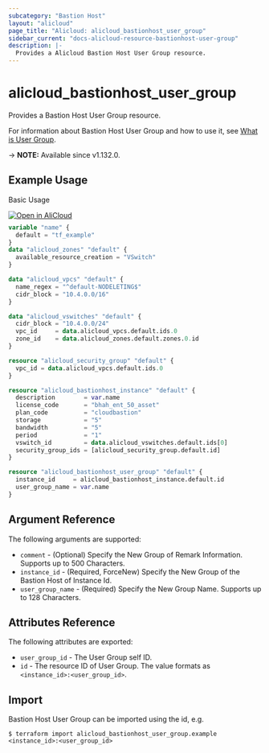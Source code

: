 ```yaml
---
subcategory: "Bastion Host"
layout: "alicloud"
page_title: "Alicloud: alicloud_bastionhost_user_group"
sidebar_current: "docs-alicloud-resource-bastionhost-user-group"
description: |-
  Provides a Alicloud Bastion Host User Group resource.
---
```


# alicloud_bastionhost_user_group

Provides a Bastion Host User Group resource.

For information about Bastion Host User Group and how to use it, see [What is User Group](https://www.alibabacloud.com/help/doc-detail/204596.htm).

-> **NOTE:** Available since v1.132.0.

## Example Usage

Basic Usage

<div style="display: block;margin-bottom: 40px;"><div class="oics-button" style="float: right;position: absolute;margin-bottom: 10px;">
  <a href="https://api.aliyun.com/api-tools/terraform?resource=alicloud_bastionhost_user_group&exampleId=f04c33ef-522c-738d-3b59-b3524258ebb76341f5d0&activeTab=example&spm=docs.r.bastionhost_user_group.0.f04c33ef52&intl_lang=EN_US" target="_blank">
    <img alt="Open in AliCloud" src="https://img.alicdn.com/imgextra/i1/O1CN01hjjqXv1uYUlY56FyX_!!6000000006049-55-tps-254-36.svg" style="max-height: 44px; max-width: 100%;">
  </a>
</div></div>

```terraform
variable "name" {
  default = "tf_example"
}
data "alicloud_zones" "default" {
  available_resource_creation = "VSwitch"
}

data "alicloud_vpcs" "default" {
  name_regex = "^default-NODELETING$"
  cidr_block = "10.4.0.0/16"
}

data "alicloud_vswitches" "default" {
  cidr_block = "10.4.0.0/24"
  vpc_id     = data.alicloud_vpcs.default.ids.0
  zone_id    = data.alicloud_zones.default.zones.0.id
}

resource "alicloud_security_group" "default" {
  vpc_id = data.alicloud_vpcs.default.ids.0
}

resource "alicloud_bastionhost_instance" "default" {
  description        = var.name
  license_code       = "bhah_ent_50_asset"
  plan_code          = "cloudbastion"
  storage            = "5"
  bandwidth          = "5"
  period             = "1"
  vswitch_id         = data.alicloud_vswitches.default.ids[0]
  security_group_ids = [alicloud_security_group.default.id]
}

resource "alicloud_bastionhost_user_group" "default" {
  instance_id     = alicloud_bastionhost_instance.default.id
  user_group_name = var.name
}
```

## Argument Reference

The following arguments are supported:

* `comment` - (Optional) Specify the New Group of Remark Information. Supports up to 500 Characters.
* `instance_id` - (Required, ForceNew) Specify the New Group of the Bastion Host of Instance Id.
* `user_group_name` - (Required) Specify the New Group Name. Supports up to 128 Characters.

## Attributes Reference

The following attributes are exported:

* `user_group_id` - The User Group self ID.
* `id` - The resource ID of User Group. The value formats as `<instance_id>:<user_group_id>`.

## Import

Bastion Host User Group can be imported using the id, e.g.

```shell
$ terraform import alicloud_bastionhost_user_group.example <instance_id>:<user_group_id>
```
